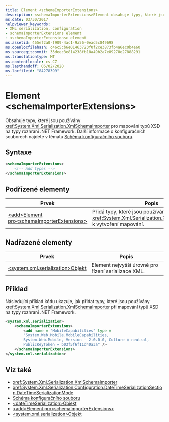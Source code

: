 ```yaml
---
title: Element <schemaImporterExtensions>
description: <schemaImporterExtensions>Element obsahuje typy, které jsou používány XmlSchemaImporter pro mapování typů XSD na .NET Framework typy.
ms.date: 03/30/2017
helpviewer_keywords:
- XML serialization, configuration
- schemaImporterExtensions element
- <schemaImporterExtensions> element
ms.assetid: 465ef2a0-f909-4ac1-9a56-0ead5c849698
ms.openlocfilehash: c46c5cb6e01463723f0f2ce3873fb4a6ec0b4e60
ms.sourcegitcommit: 33deec3e814238fb18a49b2a7e89278e27888291
ms.translationtype: MT
ms.contentlocale: cs-CZ
ms.lasthandoff: 06/02/2020
ms.locfileid: "84278399"
---
```

# <a name="schemaimporterextensions-element"></a>Element \<schemaImporterExtensions>
Obsahuje typy, které jsou používány <xref:System.Xml.Serialization.XmlSchemaImporter> pro mapování typů XSD na typy rozhraní .NET Framework. Další informace o konfiguračních souborech najdete v tématu [Schéma konfiguračního souboru](../../framework/configure-apps/file-schema/index.md).  
  
## <a name="syntax"></a>Syntaxe  
  
```xml  
<schemaImporterExtensions>  
    <!-- Add types -->  
</schemaImporterExtensions>  
```  
  
## <a name="child-elements"></a>Podřízené elementy  
  
|Prvek|Popis|  
|-------------|-----------------|  
|[\<add>Element pro\<schemaImporterExtensions>](add-element-for-schemaimporterextensions.md)|Přidá typy, které jsou používány <xref:System.Xml.Serialization.XmlSchemaImporter> k vytvoření mapování.|  
  
## <a name="parent-elements"></a>Nadřazené elementy  
  
|Prvek|Popis|  
|-------------|-----------------|  
|[\<system.xml.serialization>Objekt](system-xml-serialization-element.md)|Element nejvyšší úrovně pro řízení serializace XML.|  
  
## <a name="example"></a>Příklad  
 Následující příklad kódu ukazuje, jak přidat typy, které jsou používány <xref:System.Xml.Serialization.XmlSchemaImporter> při mapování typů XSD na typy rozhraní .NET Framework.  
  
```xml  
<system.xml.serialization>  
    <schemaImporterExtensions>  
        <add name = "MobileCapabilities" type =
        "System.Web.Mobile.MobileCapabilities,
        System.Web.Mobile, Version - 2.0.0.0, Culture = neutral,
        PublicKeyToken = b03f5f6f11d40a3a" />  
    </schemaImporterExtensions>  
</system.xml.serialization>  
```  
  
## <a name="see-also"></a>Viz také

- <xref:System.Xml.Serialization.XmlSchemaImporter>
- <xref:System.Xml.Serialization.Configuration.DateTimeSerializationSection.DateTimeSerializationMode>
- [Schéma konfiguračního souboru](../../framework/configure-apps/file-schema/index.md)
- [\<dateTimeSerialization>Objekt](datetimeserialization-element.md)
- [\<add>Element pro\<schemaImporterExtensions>](add-element-for-schemaimporterextensions.md)
- [\<system.xml.serialization>Objekt](system-xml-serialization-element.md)
